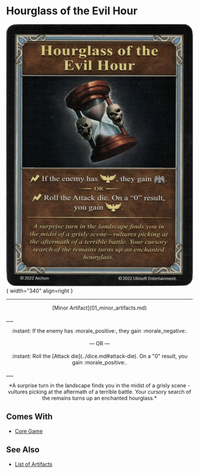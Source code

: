 # Hourglass of the Evil Hour

![Hourglass of the Evil Hour](../assets/artifacts_minor-hourglass_of_the_evil_hour.webp){ width="340" align=right }
___
<p style="text-align: center;" markdown>[Minor Artifact](01_minor_artifacts.md)</p>
___
<p style="text-align: center;" markdown>:instant: If the enemy has :morale_positive:, they gain :morale_negative:.<br><br>— OR —<br><br>:instant: Roll the [Attack die](../dice.md#attack-die). On a "0" result, you gain :morale_positive:.</p>
___
<p style="text-align: center;" markdown>*A surprise turn in the landscape finds you in the midst of a grisly scene - vultures picking at the aftermath of a terrible battle. Your cursory search of the remains turns up an enchanted hourglass.*</p>


## Comes With

- [Core Game](../content/core_game.md)


## See Also


- [List of Artifacts](index.md)

